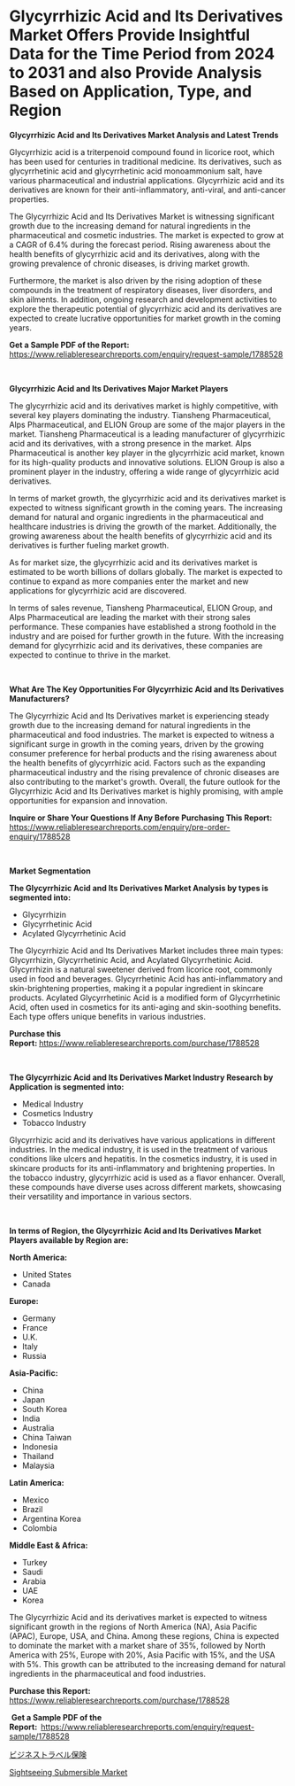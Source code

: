 <p><h1>Glycyrrhizic Acid and Its Derivatives Market Offers Provide Insightful Data for the Time Period from 2024 to 2031 and also Provide Analysis Based on Application, Type, and Region</h1></p><p><strong>Glycyrrhizic Acid and Its Derivatives Market Analysis and Latest Trends</strong></p>
<p><p>Glycyrrhizic acid is a triterpenoid compound found in licorice root, which has been used for centuries in traditional medicine. Its derivatives, such as glycyrrhetinic acid and glycyrrhetinic acid monoammonium salt, have various pharmaceutical and industrial applications. Glycyrrhizic acid and its derivatives are known for their anti-inflammatory, anti-viral, and anti-cancer properties.</p><p>The Glycyrrhizic Acid and Its Derivatives Market is witnessing significant growth due to the increasing demand for natural ingredients in the pharmaceutical and cosmetic industries. The market is expected to grow at a CAGR of 6.4% during the forecast period. Rising awareness about the health benefits of glycyrrhizic acid and its derivatives, along with the growing prevalence of chronic diseases, is driving market growth.</p><p>Furthermore, the market is also driven by the rising adoption of these compounds in the treatment of respiratory diseases, liver disorders, and skin ailments. In addition, ongoing research and development activities to explore the therapeutic potential of glycyrrhizic acid and its derivatives are expected to create lucrative opportunities for market growth in the coming years.</p></p>
<p><strong>Get a Sample PDF of the Report:&nbsp;</strong> <a href="https://www.reliableresearchreports.com/enquiry/request-sample/1788528">https://www.reliableresearchreports.com/enquiry/request-sample/1788528</a></p>
<p>&nbsp;</p>
<p><strong>Glycyrrhizic Acid and Its Derivatives Major Market Players</strong></p>
<p><p>The glycyrrhizic acid and its derivatives market is highly competitive, with several key players dominating the industry. Tiansheng Pharmaceutical, Alps Pharmaceutical, and ELION Group are some of the major players in the market. Tiansheng Pharmaceutical is a leading manufacturer of glycyrrhizic acid and its derivatives, with a strong presence in the market. Alps Pharmaceutical is another key player in the glycyrrhizic acid market, known for its high-quality products and innovative solutions. ELION Group is also a prominent player in the industry, offering a wide range of glycyrrhizic acid derivatives.</p><p>In terms of market growth, the glycyrrhizic acid and its derivatives market is expected to witness significant growth in the coming years. The increasing demand for natural and organic ingredients in the pharmaceutical and healthcare industries is driving the growth of the market. Additionally, the growing awareness about the health benefits of glycyrrhizic acid and its derivatives is further fueling market growth.</p><p>As for market size, the glycyrrhizic acid and its derivatives market is estimated to be worth billions of dollars globally. The market is expected to continue to expand as more companies enter the market and new applications for glycyrrhizic acid are discovered.</p><p>In terms of sales revenue, Tiansheng Pharmaceutical, ELION Group, and Alps Pharmaceutical are leading the market with their strong sales performance. These companies have established a strong foothold in the industry and are poised for further growth in the future. With the increasing demand for glycyrrhizic acid and its derivatives, these companies are expected to continue to thrive in the market.</p></p>
<p>&nbsp;</p>
<p><strong>What Are The Key Opportunities For Glycyrrhizic Acid and Its Derivatives Manufacturers?</strong></p>
<p><p>The Glycyrrhizic Acid and Its Derivatives market is experiencing steady growth due to the increasing demand for natural ingredients in the pharmaceutical and food industries. The market is expected to witness a significant surge in growth in the coming years, driven by the growing consumer preference for herbal products and the rising awareness about the health benefits of glycyrrhizic acid. Factors such as the expanding pharmaceutical industry and the rising prevalence of chronic diseases are also contributing to the market's growth. Overall, the future outlook for the Glycyrrhizic Acid and Its Derivatives market is highly promising, with ample opportunities for expansion and innovation.</p></p>
<p><strong>Inquire or Share Your Questions If Any Before Purchasing This Report:</strong> <a href="https://www.reliableresearchreports.com/enquiry/pre-order-enquiry/1788528">https://www.reliableresearchreports.com/enquiry/pre-order-enquiry/1788528</a></p>
<p>&nbsp;</p>
<p><strong>Market Segmentation</strong></p>
<p><strong>The Glycyrrhizic Acid and Its Derivatives Market Analysis by types is segmented into:</strong></p>
<p><ul><li>Glycyrrhizin</li><li>Glycyrrhetinic Acid</li><li>Acylated Glycyrrhetinic Acid</li></ul></p>
<p><p>The Glycyrrhizic Acid and Its Derivatives Market includes three main types: Glycyrrhizin, Glycyrrhetinic Acid, and Acylated Glycyrrhetinic Acid. Glycyrrhizin is a natural sweetener derived from licorice root, commonly used in food and beverages. Glycyrrhetinic Acid has anti-inflammatory and skin-brightening properties, making it a popular ingredient in skincare products. Acylated Glycyrrhetinic Acid is a modified form of Glycyrrhetinic Acid, often used in cosmetics for its anti-aging and skin-soothing benefits. Each type offers unique benefits in various industries.</p></p>
<p><strong>Purchase this Report:&nbsp;</strong><a href="https://www.reliableresearchreports.com/purchase/1788528">https://www.reliableresearchreports.com/purchase/1788528</a></p>
<p>&nbsp;</p>
<p><strong>The Glycyrrhizic Acid and Its Derivatives Market Industry Research by Application is segmented into:</strong></p>
<p><ul><li>Medical Industry</li><li>Cosmetics Industry</li><li>Tobacco Industry</li></ul></p>
<p><p>Glycyrrhizic acid and its derivatives have various applications in different industries. In the medical industry, it is used in the treatment of various conditions like ulcers and hepatitis. In the cosmetics industry, it is used in skincare products for its anti-inflammatory and brightening properties. In the tobacco industry, glycyrrhizic acid is used as a flavor enhancer. Overall, these compounds have diverse uses across different markets, showcasing their versatility and importance in various sectors.</p></p>
<p>&nbsp;</p>
<p><strong>In terms of Region, the Glycyrrhizic Acid and Its Derivatives Market Players available by Region are:</strong></p>
<p>
    <p> <strong> North America: </strong>
        <ul>
            <li>United States</li>
            <li>Canada</li>
        </ul>
        </p> 
    <p> <strong> Europe: </strong>
        <ul>
            <li>Germany</li>
            <li>France</li>
            <li>U.K.</li>
            <li>Italy</li>
            <li>Russia</li>
        </ul>
        </p> 
    <p> <strong> Asia-Pacific: </strong>
        <ul>
            <li>China</li>
            <li>Japan</li>
            <li>South Korea</li>
            <li>India</li>
            <li>Australia</li>
            <li>China Taiwan</li>
            <li>Indonesia</li>
            <li>Thailand</li>
            <li>Malaysia</li>
        </ul>
        </p> 
    <p> <strong> Latin America: </strong>
        <ul>
            <li>Mexico</li>
            <li>Brazil</li>
            <li>Argentina Korea</li>
            <li>Colombia</li>
        </ul>
        </p> 
    <p> <strong> Middle East & Africa: </strong>
        <ul>
            <li>Turkey</li>
            <li>Saudi</li>
            <li>Arabia</li>
            <li>UAE</li>
            <li>Korea</li>
        </ul>
    </p>
    </p>
<p><p>The Glycyrrhizic Acid and its derivatives market is expected to witness significant growth in the regions of North America (NA), Asia Pacific (APAC), Europe, USA, and China. Among these regions, China is expected to dominate the market with a market share of 35%, followed by North America with 25%, Europe with 20%, Asia Pacific with 15%, and the USA with 5%. This growth can be attributed to the increasing demand for natural ingredients in the pharmaceutical and food industries.</p></p>
<p><strong>Purchase this Report: </strong><a href="https://www.reliableresearchreports.com/purchase/1788528">https://www.reliableresearchreports.com/purchase/1788528</a></p>
<p>&nbsp;<strong>Get a Sample PDF of the Report:&nbsp;&nbsp;</strong><a href="https://www.reliableresearchreports.com/enquiry/request-sample/1788528">https://www.reliableresearchreports.com/enquiry/request-sample/1788528</a></p>
<p><strong></strong></p>
<p><p><a href="https://medium.com/@deonboer2023/%E3%83%93%E3%82%B8%E3%83%8D%E3%82%B9%E6%97%85%E8%A1%8C%E4%BF%9D%E9%99%BA%E5%B8%82%E5%A0%B4%E3%81%AF-%E5%B8%82%E5%A0%B4%E3%82%B7%E3%82%A7%E3%82%A2-%E5%B8%82%E5%A0%B4%E3%83%88%E3%83%AC%E3%83%B3%E3%83%89-%E5%B8%82%E5%A0%B4%E6%88%90%E9%95%B7%E3%81%AB%E9%96%A2%E3%81%99%E3%82%8B%E6%83%85%E5%A0%B1%E3%82%92%E6%8F%90%E4%BE%9B%E3%81%97%E3%81%BE%E3%81%99-9ecd6d6083fe">ビジネストラベル保険</a></p><p><a href="https://invited-way-688.notion.site/Sightseeing-Submersible-Market-Analysis-and-Market-Size-Global-Industry-Overview-Market-Segmentati-945447ae16c348cdb62e346bba6cad1d">Sightseeing Submersible Market</a></p></p>